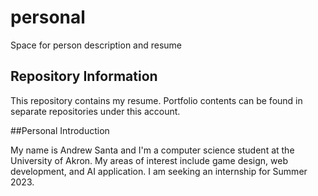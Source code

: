# personal  
Space for person description and resume  

## Repository Information  

This repository contains my resume. Portfolio contents can be found in separate repositories under this account. 

##Personal Introduction  

My name is Andrew Santa and I'm a computer science student at the University of Akron. My areas of interest include game design, web development, and AI application. I am seeking an internship for Summer 2023.
